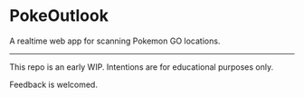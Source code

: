 # PokeOutlook
A realtime web app for scanning Pokemon GO locations.

***

This repo is an early WIP. Intentions are for educational purposes only.

Feedback is welcomed.
